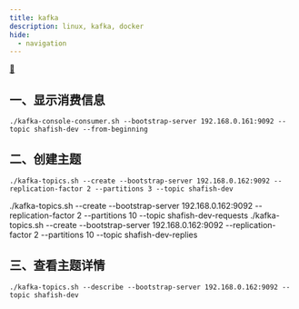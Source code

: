 ```yaml
---
title: kafka
description: linux, kafka, docker
hide:
  - navigation
---
```


[ :fishing_pole_and_fish: ](/)

## 一、显示消费信息
`./kafka-console-consumer.sh --bootstrap-server 192.168.0.161:9092 --topic shafish-dev --from-beginning`

## 二、创建主题
`./kafka-topics.sh --create --bootstrap-server 192.168.0.162:9092 --replication-factor 2 --partitions 3 --topic shafish-dev`

./kafka-topics.sh --create --bootstrap-server 192.168.0.162:9092 --replication-factor 2 --partitions 10 --topic shafish-dev-requests
./kafka-topics.sh --create --bootstrap-server 192.168.0.162:9092 --replication-factor 2 --partitions 10 --topic shafish-dev-replies

## 三、查看主题详情
`./kafka-topics.sh --describe --bootstrap-server 192.168.0.162:9092 --topic shafish-dev`